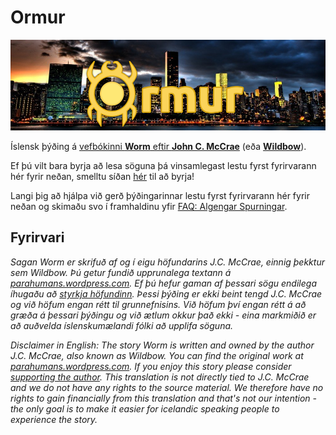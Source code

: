 
# Ormur

![Brockton Bay, Boardwalk](/myndir/ormur.png?raw=true "Ormur")

Íslensk þýðing á [vefbókinni **Worm** eftir **John C. McCrae**](https://parahumans.wordpress.com/) (eða [**Wildbow**](https://tvtropes.org/pmwiki/pmwiki.php/Creator/Wildbow)).

Ef þú vilt bara byrja að lesa söguna þá vinsamlegast lestu fyrst fyrirvarann hér fyrir neðan, smelltu síðan [hér](kaflar/01/Ormur-01.01-Myndbreyting.md) til að byrja!

Langi þig að hjálpa við gerð þýðingarinnar lestu fyrst fyrirvarann hér fyrir neðan og skimaðu svo í framhaldinu yfir [FAQ: Algengar Spurningar](FAQ.md).

## Fyrirvari

*Sagan Worm er skrifuð af og í eigu höfundarins J.C. McCrae, einnig þekktur sem Wildbow. Þú getur fundið upprunalega textann á [parahumans.wordpress.com](https://parahumans.wordpress.com/). Ef þú hefur gaman af þessari sögu endilega íhugaðu að [styrkja höfundinn](https://parahumans.wordpress.com/support/). Þessi þýðing er ekki beint tengd J.C. McCrae og við höfum engan rétt til grunnefnisins. Við höfum því engan rétt á að græða á þessari þýðingu og við ætlum okkur það ekki - eina markmiðið er að auðvelda íslenskumælandi fólki að upplifa söguna.*

*Disclaimer in English: The story Worm is written and owned by the author J.C. McCrae, also known as Wildbow. You can find the original work at [parahumans.wordpress.com](https://parahumans.wordpress.com/). If you enjoy this story please consider [supporting the author](https://parahumans.wordpress.com/support/). This translation is not directly tied to J.C. McCrae and we do not have any rights to the source material. We therefore have no rights to gain financially from this translation and that's not our intention - the only goal is to make it easier for icelandic speaking people to experience the story.*
